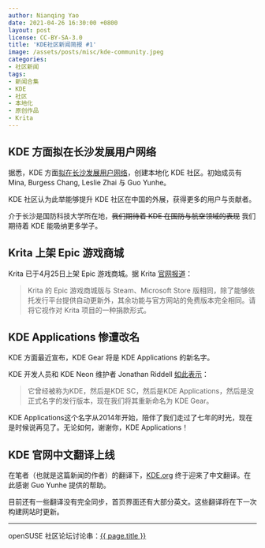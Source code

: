 ```yaml
---
author: Nianqing Yao
date: 2021-04-26 16:30:00 +0800
layout: post
license: CC-BY-SA-3.0
title: 'KDE社区新闻简报 #1'
image: /assets/posts/misc/kde-community.jpeg
categories:
- 社区新闻
tags:
- 新闻合集
- KDE
- 社区
- 本地化
- 原创作品
- Krita
---
```


## KDE 方面拟在长沙发展用户网络

据悉，KDE 方面[拟在长沙发展用户网络](https://community.kde.org/China)，创建本地化 KDE 社区。初始成员有 Mina, Burgess Chang, Leslie Zhai 与 Guo Yunhe。

KDE 社区认为此举能够提升 KDE 社区在中国的外展，获得更多的用户与贡献者。

介于长沙是国防科技大学所在地，~~我们期待着 KDE 在国防与航空领域的表现~~ 我们期待着 KDE 能吸纳更多学子。

## Krita 上架 Epic 游戏商城

Krita 已于4月25日上架 Epic 游戏商城。据 Krita [官网报道](https://krita.org/zh/item/krita-arrives-in-the-epic-store-zh/)：

> Krita 的 Epic 游戏商城版与 Steam、Microsoft Store 版相同，除了能够依托发行平台提供自动更新外，其余功能与官方网站的免费版本完全相同。请将它视作对 Krita 项目的一种捐款形式。

## KDE Applications 惨遭改名

KDE 方面最近宣布，KDE Gear 将是 KDE Applications 的新名字。

KDE 开发人员和 KDE Neon 维护者 Jonathan Riddell [如此表示](https://jriddell.org/2021/03/22/kde-gear-21-04-apps-send-us-your-features/)： 

> 它曾经被称为KDE，然后是KDE SC，然后是KDE Applications，然后是没正式名字的发行版本，现在我们将其重新命名为 KDE Gear。

KDE Applications这个名字从2014年开始，陪伴了我们走过了七年的时光，现在是时候说再见了。无论如何，谢谢你，KDE Applications！

## KDE 官网中文翻译上线

在笔者（也就是这篇新闻的作者）的翻译下，[KDE.org](https://kde.org) 终于迎来了中文翻译。在此感谢 Guo Yunhe 提供的帮助。

目前还有一些翻译没有完全同步，首页界面还有大部分英文。这些翻译将在下一次构建网站时更新。

------

openSUSE 社区论坛讨论串：[{{ page.title }}](https://forum.suse.org.cn/t/topic/13814)

